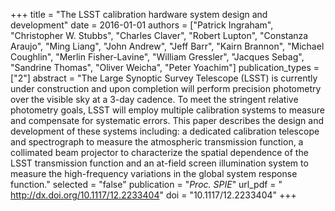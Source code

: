 +++
title = "The LSST calibration hardware system design and development"
date = 2016-01-01
authors = ["Patrick Ingraham", "Christopher W. Stubbs", "Charles Claver", "Robert Lupton", "Constanza Araujo", "Ming Liang", "John Andrew", "Jeff Barr", "Kairn Brannon", "Michael Coughlin", "Merlin Fisher-Lavine", "William Gressler", "Jacques Sebag", "Sandrine Thomas", "Oliver Weicha", "Peter Yoachim"]
publication_types = ["2"]
abstract = "The Large Synoptic Survey Telescope (LSST) is currently under construction and upon completion will perform precision photometry over the visible sky at a 3-day cadence. To meet the stringent relative photometry goals, LSST will employ multiple calibration systems to measure and compensate for systematic errors. This paper describes the design and development of these systems including: a dedicated calibration telescope and spectrograph to measure the atmospheric transmission function, a collimated beam projector to characterize the spatial dependence of the LSST transmission function and an at-field screen illumination system to measure the high-frequency variations in the global system response function."
selected = "false"
publication = "*Proc. SPIE*"
url_pdf = " http://dx.doi.org/10.1117/12.2233404"
doi = "10.1117/12.2233404"
+++

